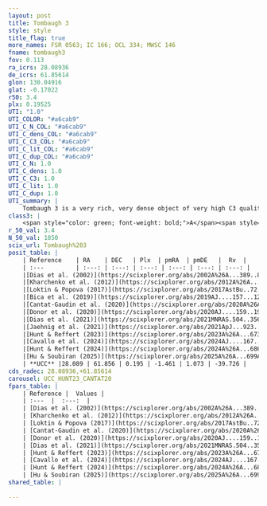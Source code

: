 ```yaml
---
layout: post
title: Tombaugh 3
style: style
title_flag: true
more_names: FSR 0563; IC 166; OCL 334; MWSC 146
fname: tombaugh3
fov: 0.113
ra_icrs: 28.08936
de_icrs: 61.85614
glon: 130.04916
glat: -0.17022
r50: 3.4
plx: 0.19525
UTI: "1.0"
UTI_COLOR: "#a6cab9"
UTI_C_N_COL: "#a6cab9"
UTI_C_dens_COL: "#a6cab9"
UTI_C_C3_COL: "#a6cab9"
UTI_C_lit_COL: "#a6cab9"
UTI_C_dup_COL: "#a6cab9"
UTI_C_N: 1.0
UTI_C_dens: 1.0
UTI_C_C3: 1.0
UTI_C_lit: 1.0
UTI_C_dup: 1.0
UTI_summary: |
    Tombaugh 3 is a very rich, very dense object of very high C3 quality. It is very well-studied in the literature.
class3: |
    <span style="color: green; font-weight: bold;">A</span><span style="color: green; font-weight: bold;">A</span>
r_50_val: 3.4
N_50_val: 1850
scix_url: Tombaugh%203
posit_table: |
    | Reference    | RA    | DEC   | Plx  | pmRA  | pmDE   |  Rv  |
    | :---         | :---: | :---: | :---: | :---: | :---: | :---: |
    |[Dias et al. (2002)](https://scixplorer.org/abs/2002A%26A...389..871D) | 28.125 | 61.833 | -- | -1.26 | -0.04 | -36.7 |
    |[Kharchenko et al. (2012)](https://scixplorer.org/abs/2012A%26A...543A.156K) | 28.095 | 61.865 | -- | -4.52 | -1.27 | -- |
    |[Loktin & Popova (2017)](https://scixplorer.org/abs/2017AstBu..72..257L) | 28.095 | 61.865 | -- | -3.892 | -1.638 | -36.7 |
    |[Bica et al. (2019)](https://scixplorer.org/abs/2019AJ....157...12B) | 28.09 | 61.857 | -- | -- | -- | -- |
    |[Cantat-Gaudin et al. (2020)](https://scixplorer.org/abs/2020A%26A...640A...1C) | 28.094 | 61.857 | 0.175 | -1.439 | 1.126 | -- |
    |[Donor et al. (2020)](https://scixplorer.org/abs/2020AJ....159..199D) | 28.095 | 61.865 | -- | -1.45 | 1.15 | -40.0 |
    |[Dias et al. (2021)](https://scixplorer.org/abs/2021MNRAS.504..356D) | 28.096 | 61.858 | 0.172 | -1.45 | 1.144 | -40.303 |
    |[Jaehnig et al. (2021)](https://scixplorer.org/abs/2021ApJ...923..129J) | 28.095 | 61.86 | 0.203 | -1.445 | 1.145 | -- |
    |[Hunt & Reffert (2023)](https://scixplorer.org/abs/2023A%26A...673A.114H) | 28.086 | 61.855 | 0.192 | -1.461 | 1.076 | -40.382 |
    |[Cavallo et al. (2024)](https://scixplorer.org/abs/2024AJ....167...12C) | 28.09 | 61.861 | 0.19 | -- | -- | -- |
    |[Hunt & Reffert (2024)](https://scixplorer.org/abs/2024A%26A...686A..42H) | 28.086 | 61.855 | 0.192 | -1.461 | 1.076 | -40.382 |
    |[Hu & Soubiran (2025)](https://scixplorer.org/abs/2025A%26A...699A.246H) | 28.09 | 61.861 | -- | -- | -- | -- |
    | **UCC** |28.089 | 61.856 | 0.195 | -1.461 | 1.073 | -39.726 | 
cds_radec: 28.08936,+61.85614
carousel: UCC_HUNT23_CANTAT20
fpars_table: |
    | Reference |  Values |
    | :---  |  :---:  |
    | [Dias et al. (2002)](https://scixplorer.org/abs/2002A%26A...389..871D) | `E(B-V)=0.8, Dist=4800.0, Age=9.0, [Fe/H]=-0.178` |
    | [Kharchenko et al. (2012)](https://scixplorer.org/abs/2012A%26A...543A.156K) | `e_bv=0.849, distance=4801, log_age=9.0, metallicity=-0.178` |
    | [Loktin & Popova (2017)](https://scixplorer.org/abs/2017AstBu..72..257L) | `E(B-V)=0.868, Dmod=12.506, logt=8.92` |
    | [Cantat-Gaudin et al. (2020)](https://scixplorer.org/abs/2020A%26A...640A...1C) | `AVNN=2.47, DMNN=13.62, AgeNN=9.12` |
    | [Donor et al. (2020)](https://scixplorer.org/abs/2020AJ....159..199D) | `Fe/H=-0.1` |
    | [Dias et al. (2021)](https://scixplorer.org/abs/2021MNRAS.504..356D) | `Av=2.845, Dist=5371, logage=9.006, [Fe/H]=0.05` |
    | [Hunt & Reffert (2023)](https://scixplorer.org/abs/2023A%26A...673A.114H) | `AV50=2.848, diffAV50=1.888, MOD50=13.224, logAge50=8.894` |
    | [Cavallo et al. (2024)](https://scixplorer.org/abs/2024AJ....167...12C) | `AV50=2.97, dMod50=13.28, logAge50=8.97, [Fe/H]50=-0.1` |
    | [Hunt & Reffert (2024)](https://scixplorer.org/abs/2024A%26A...686A..42H) | `MassJ=20737.9` |
    | [Hu & Soubiran (2025)](https://scixplorer.org/abs/2025A%26A...699A.246H) | `MA22=-0.17, MA23f=-0.32, MA23g=-0.23, MZ23=-0.44, MK24=-0.32, MF24=-0.3` |
shared_table: |
    
---
```

